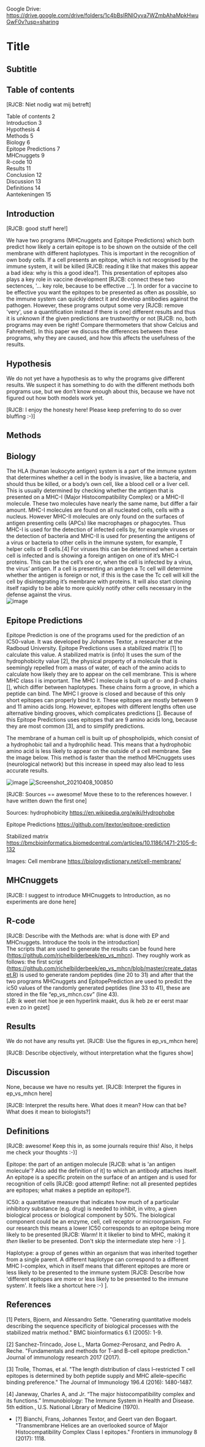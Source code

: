 Google Drive:\
https://drive.google.com/drive/folders/1c4bBsIRNIOyva7WZmbAhaMpkHwuGwF0v?usp=sharing

# Title

## Subtitle

## Table of contents

[RJCB: Niet nodig wat mij betreft]

Table of contents    2\
Introduction    3\
Hypothesis    4\
Methods    5\
Biology    6\
Epitope Predictions    7\
MHCnuggets    9\
R-code    10\
Results    11\
Conclusion    12\
Discussion    13\
Definitions    14\
Aantekeningen    15


## Introduction

[RJCB: good stuff here!]

We have two programs (MHCnuggets and Epitope Predictions) which both predict how likely a certain epitope is to be shown on the outside of the cell membrane with different haplotypes. This is important in the recognition of own body cells. If a cell presents an epitope, which is not recognised by the immune system, it will be killed [RJCB: reading it like that makes this appear a bad idea: why is this a good idea?]. This presentation of epitopes also plays a key role in vaccine development [RJCB: connect these two sectences, '... key role, because to be effective ...']. In order for a vaccine to be effective you want the epitopes to be presented as often as possible, so the immune system can quickly detect it and develop antibodies against the pathogen. However, these programs output some very [RJCB: remove 'very', use a quantification instead if there is one] different results and thus it is unknown if the given predictions are trustworthy or not [RJCB: no, both programs may even be right! Compare thermometers that show Celcius and Fahrenheit]. In this paper we discuss the differences between these programs, why they are caused, and how this affects the usefulness of the results. 

## Hypothesis
We do not yet have a hypothesis as to why the programs give different results. We suspect it has something to do with the different methods both programs use, but we don’t know enough about this, because we have not figured out how both models work yet.

[RJCB: I enjoy the honesty here! Please keep preferring to do so over bluffing :-)]

## Methods

## Biology
The HLA (human leukocyte antigen) system is a part of the immune system that determines whether a cell in the body is invasive, like a bacteria, and should thus be killed, or a body’s own cell, like a blood cell or a liver cell. 
This is usually determined by checking whether the antigen that is presented on a MHC-I (Major Histocompatibility Complex) or a MHC-II molecule. These two molecules have nearly the same name, but differ a fair amount. MHC-I molecules are found on all nucleated cells, cells with a nucleus. However MHC-II molecules are only found on the surfaces of antigen presenting cells (APCs) like macrophages or phagocytes. Thus MHC-I is used for the detection of infected cells by, for example viruses or the detection of bacteria and MHC-II is used for presenting the antigens of a virus or bacteria to other cells in the immune system, for example, T helper cells or B cells.[4]
For viruses this can be determined when a certain cell is infected and is showing a foreign antigen on one of it’s MHC-I proteins. This can be the cell’s one or, when the cell is infected by a virus, the virus’ antigen. If a cell is presenting an antigen a Tc cell will determine whether the antigen is foreign or not, if this is the case the Tc cell will kill the cell by disintegrating it’s membrane with proteins. It will also start cloning itself rapidly to be able to more quickly notify other cells necessary in the defense against the virus. \
![image](https://user-images.githubusercontent.com/78077905/114673622-ab0c3280-9d06-11eb-8a93-ac46da8db00e.png)


## Epitope Predictions

Epitope Prediction is one of the programs used for the prediction of an IC50-value. It was developed by Johannes Textor, a researcher at the Radboud University. Epitope Predictions uses a stabilized matrix [1] to calculate this value. A stabilized matrix is (info)
It uses the sum of the hydrophobicity value [2], the physical property of a molecule that is seemingly repelled from a mass of water, of each of the amino acids to calculate how likely they are to appear on the cell membrane. This is where MHC class I is important. The MHC I molecule is built up of α- and β-chains [], which differ between haplotypes. These chains form a groove, in which a peptide can bind. The MHC I groove is closed and because of this only short epitopes can properly bind to it. These epitopes are mostly between 9 and 11 amino acids long. However, epitopes with different lengths often use alternative binding grooves, which complicates predictions []. Because of this Epitope Predictions uses epitopes that are 9 amino acids long, because they are most common [3], and to simplify predictions.

The membrane of a human cell is built up of phospholipids, which consist of a hydrophobic tail and a hydrophilic head. This means that a hydrophobic amino acid is less likely to appear on the outside of a cell membrane. See the image below.
This method is faster than the method MHCnuggets uses (neurological network) but this increase in speed may also lead to less accurate results.

![image](https://user-images.githubusercontent.com/68740180/113837634-5446ac00-978e-11eb-8dc0-3764e02adbed.png)
![Screenshot_20210408_100850](https://user-images.githubusercontent.com/78077905/113991133-74d83a00-9852-11eb-9d7f-b1acc78b8478.png)

[RJCB: Sources == awesome! Move these to to the references however. I 
have written down the first one]

Sources:
hydrophobicity
https://en.wikipedia.org/wiki/Hydrophobe

Epitope Predictions
https://github.com/jtextor/epitope-prediction

Stabilized matrix
https://bmcbioinformatics.biomedcentral.com/articles/10.1186/1471-2105-6-132

Images:
Cell membrane
https://biologydictionary.net/cell-membrane/


## MHCnuggets

[RJCB: I suggest to introduce MHCnuggets to Introduction,
as no experiments are done here]

## R-code

[RJCB: Describe with the Methods are: what is done with EP and MHCnuggets.
Introduce the tools in the introduction] \
The scripts that are used to generate the results can be found here (https://github.com/richelbilderbeek/ep_vs_mhcn). They roughly work as follows: the first script (https://github.com/richelbilderbeek/ep_vs_mhcn/blob/master/create_dataset.R) is used to generate random peptides (line 20 to 31) and after that the two programs MHCnuggets and EpitopePrediction are used to predict the ic50 values of the randomly generated peptides (line 33 to 41), these are stored in the file “ep_vs_mhcn.csv” (line 43). \
[JB: ik weet niet hoe je een hyperlink maakt, dus ik heb ze er eerst maar even zo in gezet]
## Results

We do not have any results yet.
[RJCB: Use the figures in ep_vs_mhcn here]

[RJCB: Describe objectively, without interpretation what the figures show]


## Discussion

None, because we have no results yet.
[RJCB: Interpret the figures in ep_vs_mhcn here]

[RJCB: Interpret the results here. What does it mean? How can that be? What
does it mean to biologists?]


## Definitions

[RJCB: awesome! Keep this in, as some journals require this! Also,
it helps me check your thoughts :-)]

Epitope: the part of an antigen molecule [RJCB: what is 'an antigen molecule'? Also add the definition of it] to which an antibody attaches itself. An epitope is a specific protein on the surface of an antigen and is used for recognition of cells [RJCB: good attempt! Refine: not all presented peptides are epitopes; what makes a peptide
an epitope?].

IC50: a quantitative measure that indicates how much of a particular inhibitory substance (e.g. drug) is needed to inhibit, in vitro, a given biological process or biological component by 50%. The biological component could be an enzyme, cell, cell receptor or microorganism. For our research this means a lower IC50 corresponds to an epitope being more likely to be presented [RJCB: Warm! It it likelier to bind to MHC, making it *then* likelier to be presented. Don't skip the intermediate step here :-) ].

Haplotype: a group of genes within an organism that was inherited together from a single parent. A different haplotype can correspond to a different MHC I-complex, which in itself means that different epitopes are more or less likely to be presented to the immune system [RJCB: Describe how 'different epitopes are more or less likely to be presented to the immune system'. It feels like a shortcut here :-) ].

## References
[1] Peters, Bjoern, and Alessandro Sette. "Generating quantitative models describing the sequence specificity of biological processes with the stabilized matrix method." BMC bioinformatics 6.1 (2005): 1-9.

[2] Sanchez-Trincado, Jose L., Marta Gomez-Perosanz, and Pedro A. Reche. "Fundamentals and methods for T-and B-cell epitope prediction." Journal of immunology research 2017 (2017).

[3] Trolle, Thomas, et al. "The length distribution of class I–restricted T cell epitopes is determined by both peptide supply and MHC allele–specific binding preference." The Journal of Immunology 196.4 (2016): 1480-1487.

[4] Janeway, Charles A, and Jr. “The major histocompatibility complex and its functions.” Immunobiology: The Immune System in Health and Disease. 5th edition., U.S. National Library of Medicine (1970).


 * [?] Bianchi, Frans, Johannes Textor, and Geert van den Bogaart. "Transmembrane Helices are an overlooked source of Major Histocompatibility Complex Class I epitopes." Frontiers in immunology 8 (2017): 1118.

